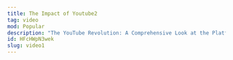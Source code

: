```yaml
---
title: The Impact of Youtube2
tag: video
mod: Popular
description: "The YouTube Revolution: A Comprehensive Look at the Platform's History, Functionality, and Influence on Global Culture, Media, and Communication."
id: HFcHWpN3wek
slug: video1
---
```

